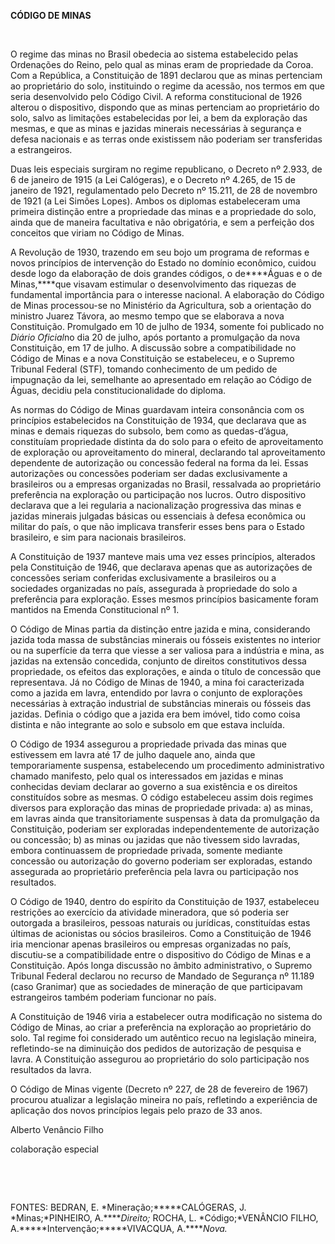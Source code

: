 **CÓDIGO DE MINAS**

 

O regime das minas no Brasil obedecia ao sistema estabelecido pelas
Ordenações do Reino, pelo qual as minas eram de propriedade da Coroa.
Com a República, a Constituição de 1891 declarou que as minas pertenciam
ao proprietário do solo, instituindo o regime da acessão, nos termos em
que seria desenvolvido pelo Código Civil. A reforma constitucional de
1926 alterou o dispositivo, dispondo que as minas pertenciam ao
proprietário do solo, salvo as limitações estabelecidas por lei, a bem
da exploração das mesmas, e que as minas e jazidas minerais necessárias
à segurança e defesa nacionais e as terras onde existissem não poderiam
ser transferidas a estrangeiros.

Duas leis especiais surgiram no regime republicano, o Decreto nº 2.933,
de 6 de janeiro de 1915 (a Lei Calógeras), e o Decreto nº 4.265, de 15
de janeiro de 1921, regulamentado pelo Decreto nº 15.211, de 28 de
novembro de 1921 (a Lei Simões Lopes). Ambos os diplomas estabeleceram
uma primeira distinção entre a propriedade das minas e a propriedade do
solo, ainda que de maneira facultativa e não obrigatória, e sem a
perfeição dos conceitos que viriam no Código de Minas.

A Revolução de 1930, trazendo em seu bojo um programa de reformas e
novos princípios de intervenção do Estado no domínio econômico, cuidou
desde logo da elaboração de dois grandes códigos, o de****Águas e o de
Minas,****que visavam estimular o desenvolvimento das riquezas de
fundamental importância para o interesse nacional. A elaboração do
Código de Minas processou-se no Ministério da Agricultura, sob a
orientação do ministro Juarez Távora, ao mesmo tempo que se elaborava a
nova Constituição. Promulgado em 10 de julho de 1934, somente foi
publicado no *Diário* *Oficial*no dia 20 de julho, após portanto a
promulgação da nova Constituição, em 17 de julho. A discussão sobre a
compatibilidade no Código de Minas e a nova Constituição se estabeleceu,
e o Supremo Tribunal Federal (STF), tomando conhecimento de um pedido de
impugnação da lei, semelhante ao apresentado em relação ao Código de
Águas, decidiu pela constitucionalidade do diploma.

As normas do Código de Minas guardavam inteira consonância com os
princípios estabelecidos na Constituição de 1934, que declarava que as
minas e demais riquezas do subsolo, bem como as quedas-d’água,
constituíam propriedade distinta da do solo para o efeito de
aproveitamento de exploração ou aproveitamento do mineral, declarando
tal aproveitamento dependente de autorização ou concessão federal na
forma da lei. Essas autorizações ou concessões poderiam ser dadas
exclusivamente a brasileiros ou a empresas organizadas no Brasil,
ressalvada ao proprietário preferência na exploração ou participação nos
lucros. Outro dispositivo declarava que a lei regularia a nacionalização
progressiva das minas e jazidas minerais julgadas básicas ou essenciais
à defesa econômica ou militar do país, o que não implicava transferir
esses bens para o Estado brasileiro, e sim para nacionais brasileiros.

A Constituição de 1937 manteve mais uma vez esses princípios, alterados
pela Constituição de 1946, que declarava apenas que as autorizações de
concessões seriam conferidas exclusivamente a brasileiros ou a
sociedades organizadas no país, assegurada à propriedade do solo a
preferência para exploração. Esses mesmos princípios basicamente foram
mantidos na Emenda Constitucional nº 1.

O Código de Minas partia da distinção entre jazida e mina, considerando
jazida toda massa de substâncias minerais ou fósseis existentes no
interior ou na superfície da terra que viesse a ser valiosa para a
indústria e mina, as jazidas na extensão concedida, conjunto de direitos
constitutivos dessa propriedade, os efeitos das explorações, e ainda o
título de concessão que representava. Já no Código de Minas de 1940, a
mina foi caracterizada como a jazida em lavra, entendido por lavra o
conjunto de explorações necessárias à extração industrial de substâncias
minerais ou fósseis das jazidas. Definia o código que a jazida era bem
imóvel, tido como coisa distinta e não integrante ao solo e subsolo em
que estava incluída.

O Código de 1934 assegurou a propriedade privada das minas que
estivessem em lavra até 17 de julho daquele ano, ainda que
temporariamente suspensa, estabelecendo um procedimento administrativo
chamado manifesto, pelo qual os interessados em jazidas e minas
conhecidas deviam declarar ao governo a sua existência e os direitos
constituídos sobre as mesmas. O código estabeleceu assim dois regimes
diversos para exploração das minas de propriedade privada: a) as minas,
em lavras ainda que transitoriamente suspensas à data da promulgação da
Constituição, poderiam ser exploradas independentemente de autorização
ou concessão; b) as minas ou jazidas que não tivessem sido lavradas,
embora continuassem de propriedade privada, somente mediante concessão
ou autorização do governo poderiam ser exploradas, estando assegurada ao
proprietário preferência pela lavra ou participação nos resultados.

O Código de 1940, dentro do espírito da Constituição de 1937,
estabeleceu restrições ao exercício da atividade mineradora, que só
poderia ser outorgada a brasileiros, pessoas naturais ou jurídicas,
constituídas estas últimas de acionistas ou sócios brasileiros. Como a
Constituição de 1946 iria mencionar apenas brasileiros ou empresas
organizadas no país, discutiu-se a compatibilidade entre o dispositivo
do Código de Minas e a Constituição. Após longa discussão no âmbito
administrativo, o Supremo Tribunal Federal declarou no recurso de
Mandado de Segurança nº 11.189 (caso Granimar) que as sociedades de
mineração de que participavam estrangeiros também poderiam funcionar no
país.

A Constituição de 1946 viria a estabelecer outra modificação no sistema
do Código de Minas, ao criar a preferência na exploração ao proprietário
do solo. Tal regime foi considerado um autêntico recuo na legislação
mineira, refletindo-se na diminuição dos pedidos de autorização de
pesquisa e lavra. A Constituição assegurou ao proprietário do solo
participação nos resultados da lavra.

O Código de Minas vigente (Decreto nº 227, de 28 de fevereiro de 1967)
procurou atualizar a legislação mineira no país, refletindo a
experiência de aplicação dos novos princípios legais pelo prazo de 33
anos.

Alberto Venâncio Filho

colaboração especial

 

 

FONTES: BEDRAN, E. *Mineração;*****CALÓGERAS, J. *Minas;*PINHEIRO,
A.*****Direito;* ROCHA, L. *Código;*VENÂNCIO FILHO,
A.*****Intervenção;*****VIVACQUA, A.*****Nova.*

 
